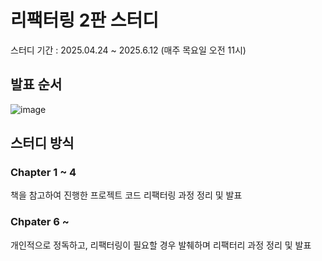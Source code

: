 # 리팩터링 2판 스터디

스터디 기간 : 2025.04.24 ~ 2025.6.12 (매주 목요일 오전 11시)

## 발표 순서

![image](https://github.com/user-attachments/assets/20d06273-6f31-4871-b985-34dcd57493bc)

## 스터디 방식

### Chapter 1 ~ 4

책을 참고하여 진행한 프로젝트 코드 리팩터링 과정 정리 및 발표

### Chpater 6 ~

개인적으로 정독하고, 리팩터링이 필요할 경우 발췌하며 리팩터리 과정 정리 및 발표
